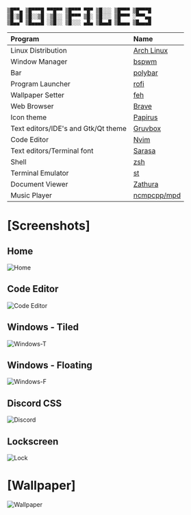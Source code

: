 ```
▒█▀▀▄ ▒█▀▀▀█ ▀▀█▀▀ ▒█▀▀▀ ▀█▀ ▒█░░░ ▒█▀▀▀ ▒█▀▀▀█
▒█░▒█ ▒█░░▒█ ░▒█░░ ▒█▀▀▀ ▒█░ ▒█░░░ ▒█▀▀▀ ░▀▀▀▄▄
▒█▄▄▀ ▒█▄▄▄█ ░▒█░░ ▒█░░░ ▄█▄ ▒█▄▄█ ▒█▄▄▄ ▒█▄▄▄█
```

| Program                             | Name                                                                                           |
| :---                                | :---                                                                                           |
| Linux Distribution                  | [Arch Linux](https://www.archlinux.org/)                                                       |
| Window Manager                      | [bspwm](https://github.com/baskerville/bspwm)                                                  |
| Bar                                 | [polybar](https://github.com/jaagr/polybar)                                                    |
| Program Launcher                    | [rofi](https://github.com/DaveDavenport/rofi)                                                  |
| Wallpaper Setter                    | [feh](https://github.com/derf/feh)                                                             |
| Web Browser                         | [Brave](https://brave.com/)                                                                    |
| Icon theme                          | [Papirus](https://github.com/PapirusDevelopmentTeam/papirus-icon-theme)                        |
| Text editors/IDE's and Gtk/Qt theme | [Gruvbox](https://github.com/morhetz/gruvbox)                                                  |
| Code Editor                         | [Nvim](https://neovim.io/)                                                                     |
| Text editors/Terminal font          | [Sarasa](https://github.com/be5invis/Sarasa-Gothic)                                            |
| Shell                               | [zsh](https://www.zsh.org/)                                                                    |
| Terminal Emulator                   | [st](https://st.suckless.org/)                                                                 |
| Document Viewer                     | [Zathura](https://pwmt.org/projects/zathura/)                                                  |
| Music Player                        | [ncmpcpp/mpd](https://github.com/ncmpcpp/ncmpcpp)                                              |

# [Screenshots]

## Home
![Home](https://user-images.githubusercontent.com/55960554/107644031-e9508b80-6c9c-11eb-8caf-4e4d14d787cf.png)

## Code Editor
![Code Editor](https://user-images.githubusercontent.com/55960554/107643849-ae4e5800-6c9c-11eb-8beb-41e0423fb470.png)

## Windows - Tiled
![Windows-T](https://user-images.githubusercontent.com/55960554/107646720-4994fc80-6ca0-11eb-9b7c-c73458e4d4b9.png)

## Windows - Floating
![Windows-F](https://user-images.githubusercontent.com/55960554/107644698-c4a8e380-6c9d-11eb-9773-795e51e9360a.png)

## Discord CSS
![Discord](https://user-images.githubusercontent.com/55960554/107644887-089be880-6c9e-11eb-8f08-1e1ec29c14ce.png)

## Lockscreen
![Lock](https://user-images.githubusercontent.com/55960554/107645132-56185580-6c9e-11eb-829a-b52e487371e3.png)

# [Wallpaper]
![Wallpaper](https://user-images.githubusercontent.com/55960554/107645184-67f9f880-6c9e-11eb-9519-ed3e307ba028.jpg)
